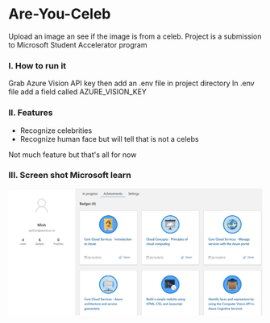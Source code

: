 # Are-You-Celeb
Upload an image an see if the image is from  a celeb. Project is a submission to Microsoft Student Accelerator program

### I. How to run it

Grab Azure Vision API key then add an .env file in project directory
In .env file add a field called AZURE_VISION_KEY

### II. Features
* Recognize celebrities
* Recognize human face but will tell that is not a celebs

Not much feature but that's all for now

### III. Screen shot Microsoft learn

![learning](./screen_shot.JPG)